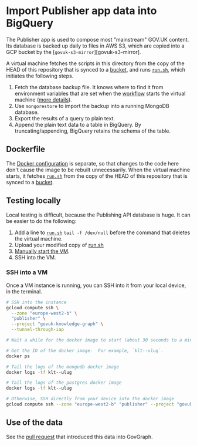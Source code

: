 # Import Publisher app data into BigQuery

The Publisher app is used to compose most "mainstream" GOV.UK content.  Its database is backed up daily to files in AWS S3, which are copied into a GCP bucket by the [`govuk-s3-mirror`][govuk-s3-mirror].

A virtual machine fetches the scripts in this directory from the copy of the HEAD of this repository that is synced to a [bucket][bucket], and runs [`run.sh`][run.sh], which initiates the following steps.

1. Fetch the database backup file.  It knows where to find it from environment variables that are set when the [workflow][workflow-terraform] starts the virtual machine ([more details][docker]).
2. Use `mongorestore` to import the backup into a running MongoDB database.
3. Export the results of a query to plain text.
4. Append the plain text data to a table in BigQuery.  By truncating/appending, BigQuery retains the schema of the table.

## Dockerfile

The [Docker configuration][docker] is separate, so that changes to the code here don't cause the image to be rebuilt unnecessarily.  When the virtual machine starts, it fetches [`run.sh`][run.sh] from the copy of the HEAD of this repository that is synced to a [bucket][bucket].

## Testing locally

Local testing is difficult, because the Publishing API database is huge.  It can be easier to do the following:

1. Add a line to [`run.sh`][run.sh] `tail -f /dev/null` before the command that deletes the virtual machine.
2. Upload your modified copy of [run.sh]
3. [Manually start the VM][docker-readme].
4. SSH into the VM.

### SSH into a VM

Once a VM instance is running, you can SSH into it from your local device, in the
terminal.

```sh
# SSH into the instance
gcloud compute ssh \
  --zone "europe-west2-b" \
  "publisher" \
  --project "govuk-knowledge-graph" \
  --tunnel-through-iap

# Wait a while for the docker image to start (about 30 seconds to a minute)

# Get the ID of the docker image.  For example, `klt--ulug`.
docker ps

# Tail the logs of the mongodb docker image
docker logs -tf klt--ulug

# Tail the logs of the postgres docker image
docker logs -tf klt--ulug

# Otherwise, SSH directly from your device into the docker image
gcloud compute ssh --zone "europe-west2-b" "publisher" --project "govuk-knowledge-graph" --tunnel-through-iap --container "klt--ulug"
```

## Use of the data

See the [pull request][publisher-pull-request] that introduced this data into GovGraph.

[bucket]: https://console.cloud.google.com/storage/browser/govuk-knowledge-graph-repository
[docker]: ../../docker/publisher
[docker-readme]: ../../docker/publisher/README.md
[run.sh]: ./run.sh
[workflow-terraform]: ../../terraform/workflows/govuk-database-backups.yaml
[publisher-pull-request]: https://github.com/alphagov/govuk-knowledge-graph-gcp/pull/594
